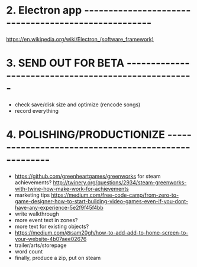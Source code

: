 


# 2. Electron app ----------------------------------------------------
https://en.wikipedia.org/wiki/Electron_(software_framework)

# 3. SEND OUT FOR BETA  ----------------------------------------------------
- check save/disk size and optimize (rencode songs)
- record everything

# 4. POLISHING/PRODUCTIONIZE  ----------------------------------------------------
- https://github.com/greenheartgames/greenworks for steam achievements? http://twinery.org/questions/2934/steam-greenworks-with-twine-how-make-work-for-achievements
- marketing tips https://medium.com/free-code-camp/from-zero-to-game-designer-how-to-start-building-video-games-even-if-you-dont-have-any-experience-5e2f9f45f4bb
- write walkthrough
- more event text in zones?
- more text for existing objects?
- https://medium.com/@sam20gh/how-to-add-add-to-home-screen-to-your-website-4b07aee02676
- trailer/arts/storepage
- word count
- finally, produce a zip, put on steam
